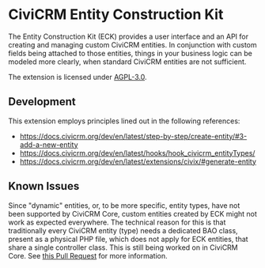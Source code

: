 # CiviCRM Entity Construction Kit

The Entity Construction Kit (ECK) provides a user interface and an API for
creating and managing custom CiviCRM entities. In conjunction with custom fields
being attached to those entities, things in your business logic can be modeled
more clearly, when standard CiviCRM entities are not sufficient.

The extension is licensed
under [AGPL-3.0](https://www.gnu.org/licenses/agpl-3.0).

## Development

This extension employs principles lined out in the following references:

* https://docs.civicrm.org/dev/en/latest/step-by-step/create-entity/#3-add-a-new-entity
* https://docs.civicrm.org/dev/en/latest/hooks/hook_civicrm_entityTypes/
* https://docs.civicrm.org/dev/en/latest/extensions/civix/#generate-entity

## Known Issues

Since "dynamic" entities, or, to be more specific, entity types, have not been
supported by CiviCRM Core, custom entities created by ECK might not work as
expected everywhere. The technical reason for this is that traditionally every
CiviCRM entity (type) needs a dedicated BAO class, present as a physical PHP
file, which does not apply for ECK entities, that share a single controller
class. This is still being worked on in CiviCRM Core.
See [this Pull Request](https://github.com/civicrm/civicrm-core/pull/21853)
for more information.
